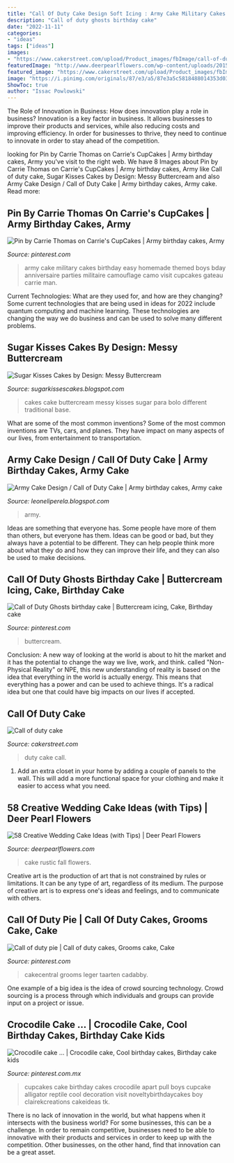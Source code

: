 ```yaml
---
title: "Call Of Duty Cake Design Soft Icing : Army Cake Military Cakes Birthday Easy Homemade Themed Boys Bday Anniversaire Parties Militaire Camouflage Camo Visit Cupcakes Gateau Carrie Man"
description: "Call of duty ghosts birthday cake"
date: "2022-11-11"
categories:
- "ideas"
tags: ["ideas"]
images:
- "https://www.cakerstreet.com/upload/Product_images/fbImage/call-of-duty-cake-11989.jpg"
featuredImage: "http://www.deerpearlflowers.com/wp-content/uploads/2015/03/Vintage-Rustic-Wedding-Cake-Idea-for-Fall-Wedding.jpg"
featured_image: "https://www.cakerstreet.com/upload/Product_images/fbImage/call-of-duty-cake-11989.jpg"
image: "https://i.pinimg.com/originals/87/e3/a5/87e3a5c5818488014353d03af50d755c.jpg"
ShowToc: true
author: "Issac Powlowski"
---
```



The Role of Innovation in Business: How does innovation play a role in business?
Innovation is a key factor in business. It allows businesses to improve their products and services, while also reducing costs and improving efficiency. In order for businesses to thrive, they need to continue to innovate in order to stay ahead of the competition.

	

		
looking for Pin by Carrie Thomas on Carrie&#039;s CupCakes | Army birthday cakes, Army you've visit to the right web. We have 8 Images about Pin by Carrie Thomas on Carrie&#039;s CupCakes | Army birthday cakes, Army like Call of duty cake, Sugar Kisses Cakes by Design: Messy Buttercream and also Army Cake Design / Call of Duty Cake | Army birthday cakes, Army cake. Read more:
		
    
## Pin By Carrie Thomas On Carrie&#039;s CupCakes | Army Birthday Cakes, Army

<img loading=lazy src="https://i.pinimg.com/originals/28/1f/e4/281fe478e3e38961929f2c6dc98ac5a8.jpg" onerror="this.onerror=null;this.src='https://tse3.mm.bing.net/th?id=OIP.pYJSICjRf0utkW2V-8uKRgHaFj&amp;pid=15.1';" alt="Pin by Carrie Thomas on Carrie&#039;s CupCakes | Army birthday cakes, Army">

_Source: pinterest.com_

>army cake military cakes birthday easy homemade themed boys bday anniversaire parties militaire camouflage camo visit cupcakes gateau carrie man. 

	

Current Technologies: What are they used for, and how are they changing?
Some current technologies that are being used in ideas for 2022 include quantum computing and machine learning. These technologies are changing the way we do business and can be used to solve many different problems.

    
## Sugar Kisses Cakes By Design: Messy Buttercream

<img loading=lazy src="https://lh6.googleusercontent.com/-6idHSblTQuU/TXB_XQLsrpI/AAAAAAAABSs/LZmRp_ly0nQ/s1600/DSC_6870.JPG" onerror="this.onerror=null;this.src='https://tse2.mm.bing.net/th?id=OIP.ysbuEQ--ZpsToxPchJhZugHaLI&amp;pid=15.1';" alt="Sugar Kisses Cakes by Design: Messy Buttercream">

_Source: sugarkissescakes.blogspot.com_

>cakes cake buttercream messy kisses sugar para bolo different traditional base. 

	

What are some of the most common inventions?
Some of the most common inventions are TVs, cars, and planes. They have impact on many aspects of our lives, from entertainment to transportation.

    
## Army Cake Design / Call Of Duty Cake | Army Birthday Cakes, Army Cake

<img loading=lazy src="https://i.pinimg.com/originals/00/1e/99/001e996353705c9e307f118d5253c624.jpg" onerror="this.onerror=null;this.src='https://tse2.mm.bing.net/th?id=OIP.eE-DX78jkwFKB8T2B1wZYAHaJ3&amp;pid=15.1';" alt="Army Cake Design / Call of Duty Cake | Army birthday cakes, Army cake">

_Source: leoneliperela.blogspot.com_

>army. 

	

Ideas are something that everyone has. Some people have more of them than others, but everyone has them. Ideas can be good or bad, but they always have a potential to be different. They can help people think more about what they do and how they can improve their life, and they can also be used to make decisions.

    
## Call Of Duty Ghosts Birthday Cake | Buttercream Icing, Cake, Birthday Cake

<img loading=lazy src="https://i.pinimg.com/originals/77/72/f0/7772f08208f0efa325675c45d22f3232.jpg" onerror="this.onerror=null;this.src='https://tse3.mm.bing.net/th?id=OIP.RdfodnkQUZm4qYqMp9LAYAAAAA&amp;pid=15.1';" alt="Call of Duty Ghosts birthday cake | Buttercream icing, Cake, Birthday cake">

_Source: pinterest.com_

>buttercream. 

	

Conclusion:
A new way of looking at the world is about to hit the market and it has the potential to change the way we live, work, and think. called "Non-Physical Reality" or NPE, this new understanding of reality is based on the idea that everything in the world is actually energy. This means that everything has a power and can be used to achieve things. It's a radical idea but one that could have big impacts on our lives if accepted.

    
## Call Of Duty Cake

<img loading=lazy src="https://www.cakerstreet.com/upload/Product_images/fbImage/call-of-duty-cake-11989.jpg" onerror="this.onerror=null;this.src='https://tse4.mm.bing.net/th?id=OIP.kMcagUrzIpWF2fpZWBYz8gHaD4&amp;pid=15.1';" alt="Call of duty cake">

_Source: cakerstreet.com_

>duty cake call. 

	

1. Add an extra closet in your home by adding a couple of panels to the wall. This will add a more functional space for your clothing and make it easier to access what you need.

    
## 58 Creative Wedding Cake Ideas (with Tips) | Deer Pearl Flowers

<img loading=lazy src="http://www.deerpearlflowers.com/wp-content/uploads/2015/03/Vintage-Rustic-Wedding-Cake-Idea-for-Fall-Wedding.jpg" onerror="this.onerror=null;this.src='https://tse4.mm.bing.net/th?id=OIP.tGcIb1r-onI8Qb2GHYWn3AHaJb&amp;pid=15.1';" alt="58 Creative Wedding Cake Ideas (with Tips) | Deer Pearl Flowers">

_Source: deerpearlflowers.com_

>cake rustic fall flowers. 

	

Creative art is the production of art that is not constrained by rules or limitations. It can be any type of art, regardless of its medium. The purpose of creative art is to express one's ideas and feelings, and to communicate with others.

    
## Call Of Duty Pie | Call Of Duty Cakes, Grooms Cake, Cake

<img loading=lazy src="https://i.pinimg.com/originals/85/56/d0/8556d057eadc7eeb7233206e04450edf.jpg" onerror="this.onerror=null;this.src='https://tse4.mm.bing.net/th?id=OIP.jVoeG2ypalUJKamz90qDfQHaGU&amp;pid=15.1';" alt="Call of duty pie | Call of duty cakes, Grooms cake, Cake">

_Source: pinterest.com_

>cakecentral grooms leger taarten cadabby. 

	

One example of a big idea is the idea of crowd sourcing technology. Crowd sourcing is a process through which individuals and groups can provide input on a project or issue.

    
## Crocodile Cake … | Crocodile Cake, Cool Birthday Cakes, Birthday Cake Kids

<img loading=lazy src="https://i.pinimg.com/originals/87/e3/a5/87e3a5c5818488014353d03af50d755c.jpg" onerror="this.onerror=null;this.src='https://tse1.mm.bing.net/th?id=OIP.jS_tWqE1TJMo7DKd5oVpkAHaIk&amp;pid=15.1';" alt="Crocodile cake … | Crocodile cake, Cool birthday cakes, Birthday cake kids">

_Source: pinterest.com.mx_

>cupcakes cake birthday cakes crocodile apart pull boys cupcake alligator reptile cool decoration visit noveltybirthdaycakes boy clairekcreations cakeideas tk. 

	

There is no lack of innovation in the world, but what happens when it intersects with the business world? For some businesses, this can be a challenge. In order to remain competitive, businesses need to be able to innovative with their products and services in order to keep up with the competition. Other businesses, on the other hand, find that innovation can be a great asset.

